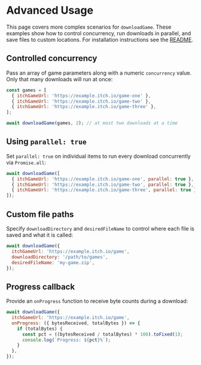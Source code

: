 # Advanced Usage

This page covers more complex scenarios for `downloadGame`. These examples show how to control concurrency, run downloads in parallel, and save files to custom locations. For installation instructions see the [README](../README.md).

## Controlled concurrency

Pass an array of game parameters along with a numeric `concurrency` value. Only that many downloads will run at once:

```javascript
const games = [
  { itchGameUrl: 'https://example.itch.io/game-one' },
  { itchGameUrl: 'https://example.itch.io/game-two' },
  { itchGameUrl: 'https://example.itch.io/game-three' },
];

await downloadGame(games, 2); // at most two downloads at a time
```

## Using `parallel: true`

Set `parallel: true` on individual items to run every download concurrently via `Promise.all`:

```javascript
await downloadGame([
  { itchGameUrl: 'https://example.itch.io/game-one', parallel: true },
  { itchGameUrl: 'https://example.itch.io/game-two', parallel: true },
  { itchGameUrl: 'https://example.itch.io/game-three', parallel: true },
]);
```

## Custom file paths

Specify `downloadDirectory` and `desiredFileName` to control where each file is saved and what it is called:

```javascript
await downloadGame({
  itchGameUrl: 'https://example.itch.io/game',
  downloadDirectory: '/path/to/games',
  desiredFileName: 'my-game.zip',
});
```

## Progress callback

Provide an `onProgress` function to receive byte counts during a download:

```javascript
await downloadGame({
  itchGameUrl: 'https://example.itch.io/game',
  onProgress: ({ bytesReceived, totalBytes }) => {
    if (totalBytes) {
      const pct = ((bytesReceived / totalBytes) * 100).toFixed(1);
      console.log(`Progress: ${pct}%`);
    }
  },
});
```
